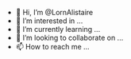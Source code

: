 - 👋 Hi, I’m @LornAlistaire
- 👀 I’m interested in ...
- 🌱 I’m currently learning ...
- 💞️ I’m looking to collaborate on ...
- 📫 How to reach me ...

<!---
LornAlistaire/LornAlistaire is a ✨ special ✨ repository because its `README.md` (this file) appears on your GitHub profile.
You can click the Preview link to take a look at your changes.
--->
